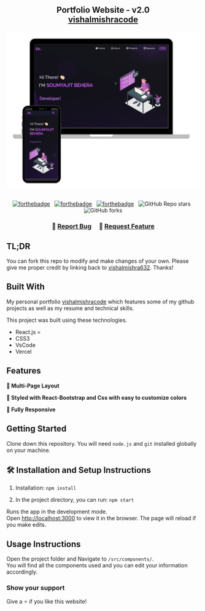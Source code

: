 <h2 align="center">
  Portfolio Website - v2.0<br/>
  <a href="https://vishal-mishra-code.vercel.app/" target="_blank">vishalmishracode</a>
</h2>
<div align="center">
  <img alt="Demo" src="./Images/readme-img1.png" />
</div>

<br/>

<center>

[![forthebadge](https://forthebadge.com/images/badges/built-with-love.svg)](https://forthebadge.com) &nbsp;
[![forthebadge](https://forthebadge.com/images/badges/made-with-javascript.svg)](https://forthebadge.com) &nbsp;
[![forthebadge](https://forthebadge.com/images/badges/open-source.svg)](https://forthebadge.com) &nbsp;
![GitHub Repo stars](https://img.shields.io/github/stars/vishalmishra632/Portfolio?color=red&logo=github&style=for-the-badge) &nbsp;
![GitHub forks](https://img.shields.io/github/forks/vishalmishra632/Portfolio?color=red&logo=github&style=for-the-badge)

</center>

<h3 align="center">
    🔹
    <a href="https://github.com/vishalmishra632/VishalMishraCodePortfolio/issues">Report Bug</a> &nbsp; &nbsp;
    🔹
    <a href="https://github.com/vishalmishra632/VishalMishraCodePortfolio/issues">Request Feature</a>
</h3>

## TL;DR

You can fork this repo to modify and make changes of your own. Please give me proper credit by linking back to [vishalmishra632](https://github.com/vishalmishra632/VishalMishraCodePortfolio). Thanks!

## Built With

My personal portfolio <a href="https://vishal-mishra-code.vercel.app/" target="_blank">vishalmishracode</a> which features some of my github projects as well as my resume and technical skills.<br/>

This project was built using these technologies.

- React.js
=
- CSS3
- VsCode
- Vercel

## Features

**📖 Multi-Page Layout**

**🎨 Styled with React-Bootstrap and Css with easy to customize colors**

**📱 Fully Responsive**

## Getting Started

Clone down this repository. You will need `node.js` and `git` installed globally on your machine.

## 🛠 Installation and Setup Instructions

1. Installation: `npm install`

2. In the project directory, you can run: `npm start`

Runs the app in the development mode.\
Open [http://localhost:3000](http://localhost:3000) to view it in the browser.
The page will reload if you make edits.

## Usage Instructions

Open the project folder and Navigate to `/src/components/`. <br/>
You will find all the components used and you can edit your information accordingly.

### Show your support

Give a ⭐ if you like this website!

